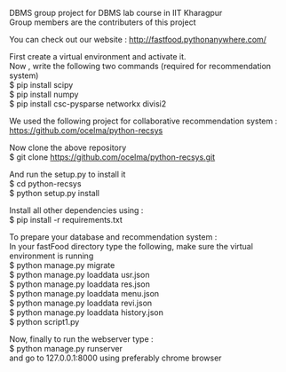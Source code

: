 DBMS group project for DBMS lab course in IIT Kharagpur  
Group members are the contributers of this project

You can check out our website : http://fastfood.pythonanywhere.com/

First create a virtual environment and activate it.  
Now , write the following two commands (required for recommendation system)  
	$ pip install scipy  
	$ pip install numpy  
	$ pip install csc-pysparse networkx divisi2  

We used the following project for collaborative recommendation system :  
https://github.com/ocelma/python-recsys  

Now clone the above repository  
	$ git clone https://github.com/ocelma/python-recsys.git  

And run the setup.py to install it  
	$ cd python-recsys  
	$ python setup.py install  

Install all other dependencies using :  
	$ pip install -r requirements.txt  

To prepare your database and recommendation system :  
In your fastFood directory type the following, make sure the virtual environment is running  
	$ python manage.py migrate  
	$ python manage.py loaddata usr.json  
	$ python manage.py loaddata res.json  
	$ python manage.py loaddata menu.json  
	$ python manage.py loaddata revi.json  
	$ python manage.py loaddata history.json  
	$ python script1.py   

Now, finally to run the webserver type :  
	$ python manage.py runserver   
and go to 127.0.0.1:8000 using preferably chrome browser  